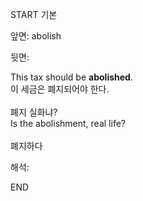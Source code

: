 START
기본

앞면:
abolish


뒷면:
<div>This tax should be <b>abolished</b>. </div><div>이 세금은 폐지되어야 한다.</div><div><br></div><div><div><div>폐지 실화냐?</div></div><div><div>Is the abolishment, real life?</div></div></div><div><br></div><div>폐지하다</div>


해석:

END